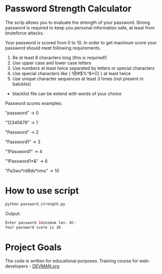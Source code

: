 # Password Strength Calculator

The scrip allows you to evaluate the strength of your password. Strong password is required to keep you personal information safe, at least from bruteforce attacks.

Your password is scored from 0 to 10. In order to get maximum score your password should meet following requirements.

1) Be at least 8 characters long (this is required!)
2) Use upper case and lower case letters
3) Use numbers at least twice separated by letters or special characters
4) Use special characters like { !@#$%^&\*()) } at least twice
5) Use unique character sequences at least 3 times (not present in balcklist)

* blacklist file can be extend with words of your choice

Password scores examples:

"password" -> 0

"12345678" -> 1

"Password" -> 2

"Password1" -> 3

"1Password1" -> 4

"1Password1\*&" -> 6

"Pa3wo\*rd8ds\*nms" -> 10

# How to use script

```bash
python password_strength.py
```
Output:
```bash
Enter password (minimum len: 8):
Your password score is 10
```
# Project Goals

The code is written for educational purposes. Training course for web-developers - [DEVMAN.org](https://devman.org)
